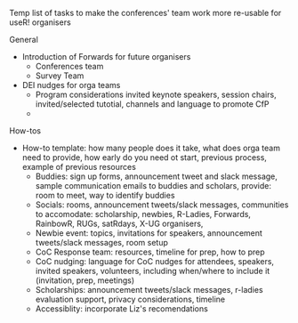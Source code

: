 Temp list of tasks to make the conferences' team work more re-usable for useR! organisers

General
- Introduction of Forwards for future organisers
  - Conferences team 
  - Survey Team
- DEI nudges for orga teams
  - Program considerations invited keynote speakers, session chairs, invited/selected tutotial, channels and language to promote CfP
  - 

How-tos
- How-to template: how many people does it take, what does orga team need to provide, how early do you need ot start, previous process, example of previous resources
  - Buddies: sign up forms, announcement tweet and slack message, sample communication emails to buddies and scholars, provide: room to meet, way to identify buddies
  - Socials: rooms, announcement tweets/slack messages, communities to accomodate: scholarship, newbies, R-Ladies, Forwards, RainbowR, RUGs, satRdays, X-UG organisers, 
  - Newbie event: topics, invitations for speakers, announcement tweets/slack messages, room setup
  - CoC Response team: resources, timeline for prep, how to prep
  - CoC nudging: language for CoC nudges for attendees, speakers, invited speakers, volunteers, including when/where to include it (invitation, prep, meetings)
  - Scholarships: announcement tweets/slack messages, r-ladies evaluation support, privacy considerations, timeline
  - Accessiblity: incorporate Liz's recomendations
